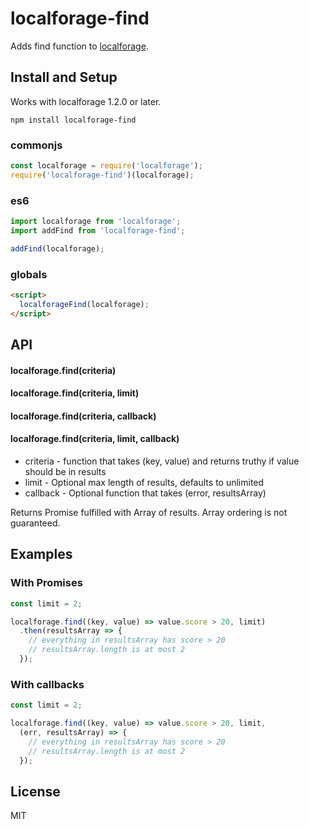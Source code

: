 # localforage-find

Adds find function to [localforage](https://github.com/localForage/localForage).

## Install and Setup

Works with localforage 1.2.0 or later.

```
npm install localforage-find
```

### commonjs

```js
const localforage = require('localforage');
require('localforage-find')(localforage);
```

### es6

```js
import localforage from 'localforage';
import addFind from 'localforage-find';

addFind(localforage);
```

### globals

```html
<script>
  localforageFind(localforage);
</script>
```

## API

#### localforage.find(criteria)
#### localforage.find(criteria, limit)
#### localforage.find(criteria, callback)
#### localforage.find(criteria, limit, callback)

- criteria - function that takes (key, value) and returns truthy if value should be in results
- limit - Optional max length of results, defaults to unlimited
- callback - Optional function that takes (error, resultsArray)

Returns Promise fulfilled with Array of results. Array ordering is not guaranteed.

## Examples

### With Promises

```js
const limit = 2;

localforage.find((key, value) => value.score > 20, limit)
  .then(resultsArray => {
    // everything in resultsArray has score > 20
    // resultsArray.length is at most 2
  });
```

### With callbacks

```js
const limit = 2;

localforage.find((key, value) => value.score > 20, limit,
  (err, resultsArray) => {
    // everything in resultsArray has score > 20
    // resultsArray.length is at most 2
  });
```

## License

MIT
